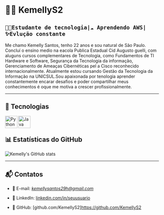 # 👩‍💻 KemellyS2

**`👩‍🎓Estudante de tecnologia|☁ Aprendendo AWS|✨Evlução constante`**
---
Me chamo Kemelly Santos, tenho 22 anos e sou natural de São Paulo. Concluí o ensino medio na eacola Publica Estadual Cid Augusto guelli, com aluguns cursos complementares de Tecnologia, como Fundamentos de TI Hardware e Software, Segurança da Tecnologia da informação, Gerenciamento de Ameaças Cibernéticas pel
a Cisco reconhecido internacionalmente. Atualmente estou cursando Gestão da Tecnologia da Informação na UNICSUL.Sou apaixonada por tenologia aprender constantemente encarar desafios e poder compartilhar meus conhecimentos é oque me motiva a crescer profissionalmente.

---
## 🚀 Tecnologias

<img align="left" alt="Python" title="Python" width="40px" src="https://cdn.jsdelivr.net/gh/devicons/devicon/icons/python/python-original.svg" />
<img align="left" alt="Java" title="Java" width="40px" src="https://cdn.jsdelivr.net/gh/devicons/devicon/icons/java/java-original.svg" />

<br>
<br>


## 📊 Estatísticas do GitHub  
![Kemelly's GitHub stats](https://github-readme-stats.vercel.app/api?username=KemellyS2&show_icons=true&theme=radical)  

---

## 📬 Contatos  

- 📧 E-mail: *kemellysantos29h@gmail.com*  
- 💼 LinkedIn: [linkedin.com/in/seuusuario](https://www.linkedin.com/in/kemelly-santos-9989a4358?utm_source=share&utm_campaign=share_via&utm_content=profile&utm_medium=ios_app)  

- 🐙 GitHub: [github.com/KemellyS2]https://github.com/KemellyS2


